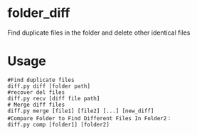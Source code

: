 # folder_diff
Find duplicate files in the folder and delete other identical files
# Usage
``` shell
#Find duplicate files
diff.py diff [folder path]
#recover del files
diff.py recv [diff file path]
# Merge diff files
diff.py merge [file1] [file2] [...] [new_diff]
#Compare Folder to Find Different Files In Folder2：
diff.py comp [folder1] [folder2]
```
